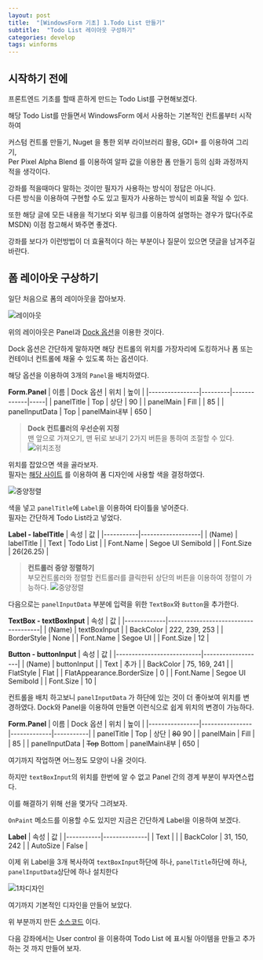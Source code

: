 ```yaml
---
layout: post
title:  "[WindowsForm 기초] 1.Todo List 만들기"
subtitle:  "Todo List 레이아웃 구성하기"
categories: develop
tags: winforms
---
```


## 시작하기 전에

프론트엔드 기초를 할때 흔하게 만드는 Todo List를 구현해보겠다.

해당 Todo List를 만들면서 WindowsForm 에서 사용하는 기본적인 컨트롤부터 시작하여

커스텀 컨트롤 만들기, Nuget 을 통한 외부 라이브러리 활용, GDI+ 를 이용하여 그리기,  
Per Pixel Alpha Blend 를 이용하여 알파 값을 이용한 폼 만들기 등의 심화 과정까지 적을 생각이다.

강좌를 적을때마다 말하는 것이만 필자가 사용하는 방식이 정답은 아니다.  
다른 방식을 이용하여 구현할 수도 있고 필자가 사용하는 방식이 비효울 적일 수 있다.

또한 해당 글에 모든 내용을 적기보다 외부 링크를 이용하여 설명하는 경우가 많다(주로 MSDN) 이점 참고해서 봐주면 좋겠다.

강좌를 보다가 이런방법이 더 효율적이다 하는 부분이나 질문이 있으면 댓글을 남겨주길 바란다.

## 폼 레이아웃 구상하기

일단 처음으로 폼의 레이아웃을 잡아보자.

![레이아웃](/assets/img/dev/winforms/todo-list/1/레이아웃.png)

위의 레이아웃은 Panel과 [Dock 옵션](https://docs.microsoft.com/ko-kr/dotnet/framework/winforms/controls/how-to-dock-controls-on-windows-forms)을 이용한 것이다.

Dock 옵션은 간단하게 말하자면 해당 컨트롤의 위치를 가장자리에 도킹하거나 폼 또는 컨테이너 컨트롤에 채울 수 있도록 하는 옵션이다.

해당 옵션을 이용하여 3개의 `Panel`을 배치하였다.

**Form.Panel**
| 이름             | Dock 옵션 | 위치          | 높이  |
|----------------|---------|-------------|-----|
| panelTitle     | Top     | 상단          | 90  |
| panelMain      | Fill    |             | 85  |
| panelInputData | Top     | panelMain내부 | 650 |


> **Dock 컨트롤러의 우선순위 지정**  
맨 앞으로 가져오기, 맨 뒤로 보내기 2가지 버튼을 통하여 조절할 수 있다.  
![위치조정](/assets/img/dev/winforms/todo-list/1/위치조정.png)

위치를 잡았으면 색을 골라보자.  
필자는 [해당 사이트](https://paletton.com/#uid=13x0u0khZWH4b+8bMX+n-WetUWn) 를 이용하여 폼 디자인에 사용할 색을 결정하였다.

![중양정렬](/assets/img/dev/winforms/todo-list/1/색상결정.png)


색을 넣고 `panelTitle`에 `Label`을 이용하여 타이틀을 넣어준다.  
필자는 간단하게 Todo List라고 넣었다.  

**Label - labelTitle**
| 속성        | 값                 |
|-----------|-------------------|
| (Name)    | labelTitle        |
| Text      | Todo List         |
| Font.Name | Segoe UI Semibold |
| Font.Size | 26(26.25)         |

> **컨트롤러 중양 정렬하기**  
부모컨트롤러와 정렬할 컨트롤러를 클릭한뒤 상단의 버튼을 이용하여 정렬이 가능하다.
![중양정렬](/assets/img/dev/winforms/todo-list/1/중양정렬.png)

다음으로는 `panelInputData` 부분에 입력을 위한 `TextBox`와 `Button`을 추가한다.

**TextBox - textBoxInput**
| 속성          | 값                                   |
|-------------|-------------------------------------|
| (Name)      | textBoxInput                        |
| BackColor   | 222, 239, 253 |
| BorderStyle | None                                |
| Font.Name   | Segoe UI                            |
| Font.Size   | 12                                  |

**Button - buttonInput**
| 속성                        | 값                 |
|---------------------------|-------------------|
| (Name)                    | buttonInput       |
| Text                      | 추가                |
| BackColor                 | 75, 169, 241      |
| FlatStyle                 | Flat              |
| FlatAppearance.BorderSize | 0                 |
| Font.Name                 | Segoe UI Semibold |
| Font.Size                 | 10                |

컨트롤을 배치 하고보니 `panelInputData` 가 하단에 있는 것이 더 좋아보여 위치를 변경하였다.
Dock와 Panel을 이용하여 만들면 이런식으로 쉽게 위치의 변경이 가능하다.   

**Form.Panel**
| 이름             | Dock 옵션        | 위치          | 높이        |
|----------------|----------------|-------------|-----------|
| panelTitle     | Top            | 상단          | ~~80~~ 90 |
| panelMain      | Fill           |             | 85        |
| panelInputData | ~~Top~~ Bottom | panelMain내부 | 650       |

여기까지 작업하면 어느정도 모양이 나올 것이다.

하지만 `textBoxInput`의 위치를 한번에 알 수 없고 Panel 간의 경계 부분이 부자연스럽다.

이를 해결하기 위해 선을 몇가닥 그려보자.

`OnPaint` 메소드를 이용할 수도 있지만 지금은 간단하게 Label을 이용하여 보겠다.

**Label**
| 속성        | 값            |
|-----------|--------------|
| Text      |              |
| BackColor | 31, 150, 242 |
| AutoSize  | False        |

이제 위 Label을 3개 복사하여 `textBoxInput`하단에 하나, `panelTitle`하단에 하나, `panelInputData`상단에 하나 설치한다

![1차디자인](/assets/img/dev/winforms/todo-list/1/1차디자인.png)

여기까지 기본적인 디자인을 만들어 보았다.

위 부분까지 만든 [소스코드](https://github.com/Hot-key/Winform-TodoList/tree/16641a44dcba8538a4d9eb7b4cdbb7d677058b0d) 이다.

다음 강좌에서는 User control 을 이용하여 Todo List 에 표시될 아이템을 만들고 추가하는 것 까지 만들어 보자.